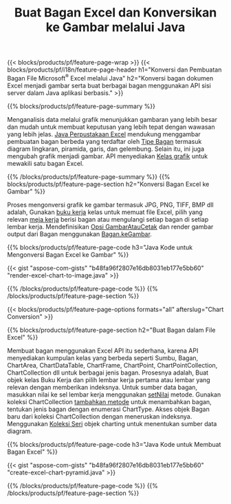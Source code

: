﻿---
title: Buat Bagan Excel dan Konversikan ke Gambar melalui Java
url: /id/java/chart/
description: Java kode sumber untuk menggambar dan mengonversi bagan atau diagram di Microsoft Excel menggunakan Java Pustaka. 
---
{{< blocks/products/pf/feature-page-wrap >}}
{{< blocks/products/pf/i18n/feature-page-header h1="Konversi dan Pembuatan Bagan File Microsoft<sup>&reg;</sup> Excel melalui Java" h2="Konversi bagan dokumen Excel menjadi gambar serta buat berbagai bagan menggunakan API sisi server dalam Java aplikasi berbasis." >}}


{{% blocks/products/pf/feature-page-summary %}}

Menganalisis data melalui grafik menunjukkan gambaran yang lebih besar dan mudah untuk membuat keputusan yang lebih tepat dengan wawasan yang lebih jelas. [Java Perpustakaan Excel](/cells/java/) mendukung menggambar pembuatan bagan berbeda yang terdaftar oleh [Tipe Bagan](https://apireference.aspose.com/cells/java/com.aspose.cells/ChartType) termasuk diagram lingkaran, piramida, garis, dan gelembung. Selain itu, ini juga mengubah grafik menjadi gambar. API menyediakan [Kelas grafik](https://apireference.aspose.com/cells/java/com.aspose.cells/Chart) untuk mewakili satu bagan Excel.

{{% /blocks/products/pf/feature-page-summary %}}
{{% blocks/products/pf/feature-page-section h2="Konversi Bagan Excel ke Gambar" %}}

Proses mengonversi grafik ke gambar termasuk JPG, PNG, TIFF, BMP dll adalah, Gunakan [buku kerja](https://apireference.aspose.com/java/cells/com.aspose.cells/workbook) kelas untuk memuat file Excel, pilih yang relevan [meja kerja](https://apireference.aspose.com/cells/java/com.aspose.cells/worksheet) berisi bagan atau mengulangi setiap bagan di setiap lembar kerja. Mendefinisikan [Opsi GambarAtauCetak](https://apireference.aspose.com/cells/java/com.aspose.cells/ImageOrPrintOptions) dan render gambar output dari Bagan menggunakan [Bagan.keGambar](https://apireference.aspose.com/cells/java/com.aspose.cells/chart#toImage(java.io.OutputStream,%20com.aspose.cells.ImageOrPrintOptions)).


{{% blocks/products/pf/feature-page-code h3="Java Kode untuk Mengonversi Bagan Excel ke Gambar" %}}

{{< gist "aspose-com-gists" "b48fa96f2807e16db8031eb177e5bb60" "render-excel-chart-to-image.java" >}}

{{% /blocks/products/pf/feature-page-code %}}
{{% /blocks/products/pf/feature-page-section %}}

{{< blocks/products/pf/feature-page-options formats="all" afterslug="Chart Conversion" >}}


{{% blocks/products/pf/feature-page-section h2="Buat Bagan dalam File Excel" %}}

Membuat bagan menggunakan Excel API itu sederhana, karena API menyediakan kumpulan kelas yang berbeda seperti Sumbu, Bagan, ChartArea, ChartDataTable, ChartFrame, ChartPoint, ChartPointCollection, ChartCollection dll untuk berbagai jenis bagan. Prosesnya adalah, Buat objek kelas Buku Kerja dan pilih lembar kerja pertama atau lembar yang relevan dengan memberikan indeksnya. Untuk sumber data bagan, masukkan nilai ke sel lembar kerja menggunakan [setNilai](https://apireference.aspose.com/cells/java/com.aspose.cells/cell#Value) metode. Gunakan koleksi ChartCollection [tambahkan metode](https://apireference.aspose.com/cells/java/com.aspose.cells/chartcollection#add(int,%20int,%20int,%20int,%20int)) untuk menambahkan bagan, tentukan jenis bagan dengan enumerasi ChartType. Akses objek Bagan baru dari koleksi ChartCollection dengan meneruskan indeksnya. Menggunakan [Koleksi Seri](https://apireference.aspose.com/cells/java/com.aspose.cells/SeriesCollection) objek charting untuk menentukan sumber data diagram.

{{% blocks/products/pf/feature-page-code h3="Java Kode untuk Membuat Bagan Excel" %}}

{{< gist "aspose-com-gists" "b48fa96f2807e16db8031eb177e5bb60" "create-excel-chart-pyramid.java" >}}

{{% /blocks/products/pf/feature-page-code %}}
{{% /blocks/products/pf/feature-page-section %}}